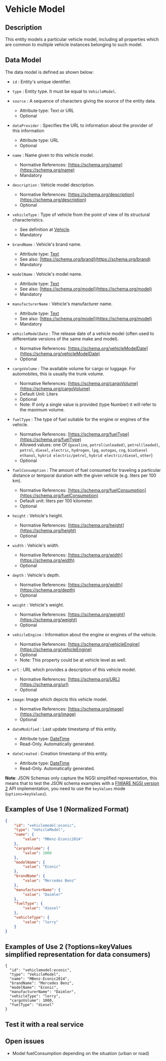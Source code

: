 # Vehicle Model

## Description

This entity models a particular vehicle model, including all properties which
are common to multiple vehicle instances belonging to such model.

## Data Model

The data model is defined as shown below:

- `id` : Entity's unique identifier.

- `type` : Entity type. It must be equal to `VehicleModel`.

- `source` : A sequence of characters giving the source of the entity data.
  - Attribute type: Text or URL
  - Optional

- `dataProvider` : Specifies the URL to information about the provider of this information
  - Attribute type: URL
  - Optional

- `name` : Name given to this vehicle model.

  - Normative References: [https://schema.org/name](https://schema.org/name)
  - Mandatory

- `description` : Vehicle model description.

  - Normative References:
        [https://schema.org/description](https://schema.org/description)
  - Optional

- `vehicleType` : Type of vehicle from the point of view of its structural
    characteristics.

  - See definition at [Vehicle](../../Vehicle/doc/spec.md).
  - Mandatory

- `brandName` : Vehicle's brand name.

  - Attribute type: [Text](https://schema.org/Text)
  - See also: [https://schema.org/brand](https://schema.org/brand)
  - Mandatory

- `modelName` : Vehicle's model name.

  - Attribute type: [Text](https://schema.org/Text)
  - See also: [https://schema.org/model](https://schema.org/model)
  - Mandatory

- `manufacturerName` : Vehicle's manufacturer name.

  - Attribute type: [Text](https://schema.org/Text)
  - See also: [https://schema.org/model](https://schema.org/model)
  - Mandatory

- `vehicleModelDate` : The release date of a vehicle model (often used to
    differentiate versions of the same make and model).

  - Normative References:
        [https://schema.org/vehicleModelDate](https://schema.org/vehicleModelDate)
  - Optional

- `cargoVolume` : The available volume for cargo or luggage. For automobiles,
    this is usually the trunk volume.

  - Normative References:
        [https://schema.org/cargoVolume](https://schema.org/cargoVolume)
  - Default Unit: Liters
  - Optional
  - Note: If only a single value is provided (type Number) it will refer to
        the maximum volume.

- `fuelType` : The type of fuel suitable for the engine or engines of the
    vehicle.

  - Normative References:
        [https://schema.org/fuelType](https://schema.org/fuelType)
  - Allowed values: one Of (`gasoline`, `petrol(unleaded)`,
        `petrol(leaded)`, `petrol`, `diesel`, `electric`, `hydrogen`, `lpg`,
        `autogas`, `cng`, `biodiesel` `ethanol`, `hybrid electric/petrol`,
        `hybrid electric/diesel`, `other`)
  - Optional

- `fuelConsumption` : The amount of fuel consumed for traveling a particular
    distance or temporal duration with the given vehicle (e.g. liters per 100
    km).
  - Normative References:
    [https://schema.org/fuelConsumption](https://schema.org/fuelConsumption) 
  - Default unit: liters per 100 kilometer. 
  - Optional

- `height` : Vehicle's height.

  - Normative References:
        [https://schema.org/height](https://schema.org/height)
  - Optional

- `width` : Vehicle's width.

  - Normative References:
        [https://schema.org/width](https://schema.org/width)
  - Optional

- `depth` : Vehicle's depth.

  - Normative References:
        [https://schema.org/width](https://schema.org/depth)
  - Optional

- `weight` : Vehicle's weight.

  - Normative References:
        [https://schema.org/weight](https://schema.org/weight)
  - Optional

- `vehicleEngine` : Information about the engine or engines of the vehicle.

  - Normative References:
        [https://schema.org/vehicleEngine](https://schema.org/vehicleEngine)
  - Optional
  - Note: This property could be at vehicle level as well.

- `url` : URL which provides a description of this vehicle model.

  - Normative References: [https://schema.org/URL](https://schema.org/url)
  - Optional

- `image`: Image which depicts this vehicle model.

  - Normative References:
        [https://schema.org/image](https://schema.org/image)
  - Optional

- `dateModified` : Last update timestamp of this entity.

  - Attribute type: [DateTime](https://schema.org/DateTime)
  - Read-Only. Automatically generated.

- `dateCreated` : Creation timestamp of this entity.
  - Attribute type: [DateTime](https://schema.org/DateTime)
  - Read-Only. Automatically generated.

**Note**: JSON Schemas only capture the NGSI simplified representation, this
means that to test the JSON schema examples with a
[FIWARE NGSI version 2](http://fiware.github.io/specifications/ngsiv2/stable)
API implementation, you need to use the `keyValues` mode (`options=keyValues`).

## Examples of Use 1 (Normalized Format)

```json
{
    "id": "vehiclemodel:econic",
    "type": "VehicleModel",
    "name": {
        "value": "MBenz-Econic2014"
    },
    "cargoVolume": {
        "value": 1000
    },
    "modelName": {
        "value": "Econic"
    },
    "brandName": {
        "value": "Mercedes Benz"
    },
    "manufacturerName": {
        "value": "Daimler"
    },
    "fuelType": {
        "value": "diesel"
    },
    "vehicleType": {
        "value": "lorry"
    }
}
```

## Examples of Use 2 (?options=keyValues simplified representation for data consumers)

    {
      "id": "vehiclemodel:econic",
      "type": "VehicleModel",
      "name": "MBenz-Econic2014",
      "brandName": "Mercedes Benz",
      "modelName": "Econic",
      "manufacturerName": "Daimler",
      "vehicleType": "lorry",
      "cargoVolume": 1000,
      "fuelType": "diesel"
    }

## Test it with a real service

## Open issues

- Model fuelConsumption depending on the situation (urban or road)
